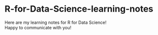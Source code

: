 # R-for-Data-Science-learning-notes
Here are my learning notes for R for Data Science!  
Happy to communicate with you!
